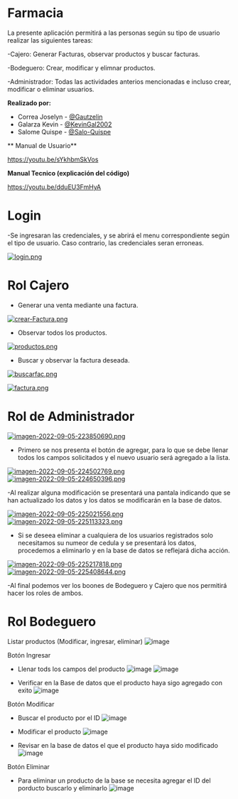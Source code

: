 # Farmacia
La presente aplicación permitirá a las personas según su tipo de usuario realizar las siguientes tareas:

-Cajero: Generar Facturas, observar productos y buscar facturas.

-Bodeguero: Crear, modificar y elimnar productos.

-Administrador: Todas las actividades anterios mencionadas e incluso crear, modificar o eliminar usuarios.

**Realizado por:**
- Correa Joselyn - [@Gautzelin](https://github.com/Gautzelin)
- Galarza Kevin - [@KevinGal2002](https://github.com/KevinGal2002)
- Salome Quispe - [@Salo-Quispe](https://github.com/Salo-Quispe)

** Manual de Usuario**

https://youtu.be/sYkhbmSkVos

**Manual Tecnico (explicación del código)**

https://youtu.be/dduEU3FmHyA

<h1>Login</h1>

-Se ingresaran las credenciales, y se abrirá el menu correspondiente según el tipo de usuario. Caso contrario, las credenciales seran erroneas.

[![login.png](https://i.postimg.cc/cLJkB4rw/login.png)](https://postimg.cc/PPBMtHb5)


<h1>Rol Cajero</h1>

- Generar una venta mediante una factura.

[![crear-Factura.png](https://i.postimg.cc/7hxfJRmP/crear-Factura.png)](https://postimg.cc/KkHZdJ6C)

- Observar todos los productos.

[![productos.png](https://i.postimg.cc/rFHwqzXw/productos.png)](https://postimg.cc/D8qTgvw9)

- Buscar y observar la factura deseada.

[![buscarfac.png](https://i.postimg.cc/gjTmct7T/buscarfac.png)](https://postimg.cc/m1C08jBY)

[![factura.png](https://i.postimg.cc/xTX9pYJD/factura.png)](https://postimg.cc/mtGxhvy8)


<h1>Rol de Administrador</h1>

[![imagen-2022-09-05-223850690.png](https://i.postimg.cc/6qLNCsgD/imagen-2022-09-05-223850690.png)](https://postimg.cc/0KQ3q48f)

- Primero se nos presenta el botón de agregar, para lo que se debe llenar todos los campos solicitados y el nuevo usuario será agregado a la lista.

[![imagen-2022-09-05-224502769.png](https://i.postimg.cc/3NtCW1Y2/imagen-2022-09-05-224502769.png)](https://postimg.cc/xNbb4Kkd)
[![imagen-2022-09-05-224650396.png](https://i.postimg.cc/wjrtMPJ6/imagen-2022-09-05-224650396.png)](https://postimg.cc/18pRYvJT)

-Al realizar alguna modificación se presentará una pantala indicando que se han actualizado los datos y los datos se modificarán en la base de datos.

[![imagen-2022-09-05-225021556.png](https://i.postimg.cc/gJRjjHbr/imagen-2022-09-05-225021556.png)](https://postimg.cc/DJvnYsZK)
[![imagen-2022-09-05-225113323.png](https://i.postimg.cc/cJD1Jkzs/imagen-2022-09-05-225113323.png)](https://postimg.cc/67vxjcwS)

- Si se deseea eliminar a cualquiera de los usuarios registrados solo necesitamos su numeor de cedula y se presentará los datos, procedemos a eliminarlo y en la base de datos se reflejará dicha acción.

[![imagen-2022-09-05-225217818.png](https://i.postimg.cc/0NKX6bWb/imagen-2022-09-05-225217818.png)](https://postimg.cc/PLhQ9rkj)
[![imagen-2022-09-05-225408644.png](https://i.postimg.cc/hvm7TqF8/imagen-2022-09-05-225408644.png)](https://postimg.cc/zHJBY6G3)

-Al final podemos ver los boones de Bodeguero y Cajero que nos permitirá hacer los roles de ambos.

<h1>Rol Bodeguero</h1>

Listar productos (Modificar, ingresar, eliminar)
![image](https://user-images.githubusercontent.com/85322275/188556438-655c0bfc-4628-49e8-a4c5-774c70a7a9f8.png)

Botón Ingresar

- Llenar tods los campos del producto
![image](https://user-images.githubusercontent.com/85322275/188556989-eec58899-aa41-4c56-a486-7371387d59d7.png)
![image](https://user-images.githubusercontent.com/85322275/188557019-09162b6d-74b4-4a31-a2e9-5d13f12be5d3.png)

- Verificar en la Base de datos que el producto haya sigo agregado con exito
![image](https://user-images.githubusercontent.com/85322275/188557091-e7593fcb-ea81-4d79-a09c-5b3a7b82fce7.png)

Botón Modificar

- Buscar el producto por el ID
![image](https://user-images.githubusercontent.com/85322275/188557202-9cccb7a5-c0a3-4b29-a29b-87a35a0b3317.png)

- Modificar el producto
![image](https://user-images.githubusercontent.com/85322275/188557284-f2673219-df16-4b57-8b96-db2b4b5a78a6.png)

- Revisar en la base de datos el que el producto haya sido modificado
![image](https://user-images.githubusercontent.com/85322275/188557529-a8dab6c1-14f6-44f1-8717-b2d7c3d30a9f.png)

Botón Eliminar
- Para eliminar un producto de la base se necesita agregar el ID del porducto buscarlo y eliminarlo
![image](https://user-images.githubusercontent.com/85322275/188558645-ad9e02b9-4ece-4dd5-8b86-722b72227291.png)






